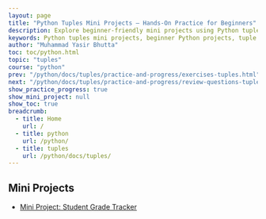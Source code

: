 ```yaml
---
layout: page
title: "Python Tuples Mini Projects – Hands-On Practice for Beginners"
description: Explore beginner-friendly mini projects using Python tuples. Learn how to apply tuple concepts in real-world scenarios with hands-on coding tasks and creative project ideas.
keywords: Python tuples mini projects, beginner Python projects, tuple coding examples, hands-on tuple practice, real-world Python tuple use, Python tuple applications, Python tuple programming tasks, tuple-based exercises Python
author: "Muhammad Yasir Bhutta"
toc: toc/python.html
topic: "tuples"
course: "python"
prev: "/python/docs/tuples/practice-and-progress/exercises-tuples.html"
next: "/python/docs/tuples/practice-and-progress/review-questions-tuples.html"
show_practice_progress: true
show_mini_project: null
show_toc: true
breadcrumb:
  - title: Home
    url: /
  - title: python
    url: /python/
  - title: tuples
    url: /python/docs/tuples/
---
```


## Mini Projects

- [Mini Project: Student Grade Tracker](../../../mini-projects/student-grade-tracker-python-mini-project.md)